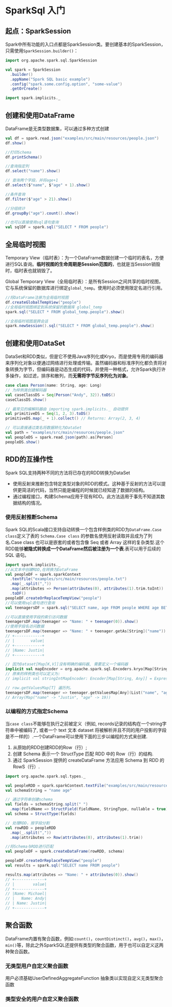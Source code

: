 # SparkSql 入门

## 起点：SparkSession

Spark中所有功能的入口点都是SparkSession类。要创建基本的SparkSession，只需使用`SparkSession.builder()`：

``` scala
import org.apache.spark.sql.SparkSession

val spark = SparkSession
  .builder()
  .appName("Spark SQL basic example")
  .config("spark.some.config.option", "some-value")
  .getOrCreate()

import spark.implicits._
```

## 创建和使用DataFrame

DataFrame是无类型数据集，可以通过多种方式创建

``` scala
val df = spark.read.json("examples/src/main/resources/people.json")
df.show()

//打印Schema
df.printSchema()

//查询指定列
df.select("name").show()

// 查询两个字段，并将age+1
df.select($"name", $"age" + 1).show()

//条件查询
df.filter($"age" > 21).show()

//分组统计
df.groupBy("age").count().show()

//也可以直接使用sql语句查询
val sqlDF = spark.sql("SELECT * FROM people")
```

## 全局临时视图

Temporary View（临时表）：为一个DataFrame数据创建一个临时的表名，方便进行SQL查询。**临时视图的生命周期是Session范围的**，也就是当Session销毁时，临时表也就销毁了。

Global Temporary View（全局临时表）：是所有Session之间共享的临时视图，它与系统保留的数据库进行绑定`global_temp`。使用时必须使用限定名进行引用。

``` scala
//将DataFrame注册为全局临时视图
df.createGlobalTempView("people")
//全局临时视图绑定到系统保留的数据库 global_temp
spark.sql("SELECT * FROM global_temp.people").show()

//全局临时视图是跨会话
spark.newSession().sql("SELECT * FROM global_temp.people").show()
```

## 创建和使用DataSet

DataSet和RDD类似，但是它不使用Java序列化或Kryo，而是使用专用的编码器来序列化对象以便通过网络进行处理或传输。虽然编码器和标准序列化都负责将对象转换为字节，但编码器是动态生成的代码，并使用一种格式，允许Spark执行许多操作，如过滤，排序和散列，而**无需将字节反序列化为对象**。

``` scala
case class Person(name: String, age: Long)
// 为样例类创建解码器
val caseClassDS = Seq(Person("Andy", 32)).toDS()
caseClassDS.show()

// 最常见的编解码器由 importing spark.implicits._ 自动提供
val primitiveDS = Seq(1, 2, 3).toDS()
primitiveDS.map(_ + 1).collect() // Returns: Array(2, 3, 4)

// 可以直接通过类名将数据转化为DataSet
val path = "examples/src/main/resources/people.json"
val peopleDS = spark.read.json(path).as[Person]
peopleDS.show()
```
## RDD的互操作性

Spark SQL支持两种不同的方法将已存在的RDD转换为DataSet

- 使用反射来推断包含特定类型对象的RDD的模式。这种基于反射的方法可以提供更简洁的代码，当然只能是编程的时候就已经知道了数据的结构。
- 通过编程接口，构建Schema应用于现有RDD。此方法适用于事先不知道其数据结构的情况。

### 使用反射推断Schema
Spark SQL的Scala接口支持自动转换一个包含样例类的RDD为`DataFrame.Case class`定义了表的 `Schema.Case class` 的参数名使用反射读取并且成为了列名.Case class 也可以是嵌套的或者包含像 Seq 或者 Array 这样的复杂类型.这个RDD能够**被隐式转换成一个DataFrame然后被注册为一个表**.表可以用于后续的 SQL 语句。
```scala
import spark.implicits._
//从文本中创建RDD,在转换为DataFrame
val peopleDF = spark.sparkContext
  .textFile("examples/src/main/resources/people.txt")
  .map(_.split(","))
  .map(attributes => Person(attributes(0), attributes(1).trim.toInt))
  .toDF()
peopleDF.createOrReplaceTempView("people")
//可以使用sql语句进行查询
val teenagersDF = spark.sql("SELECT name, age FROM people WHERE age BETWEEN 13 AND 19")

//可以直接使用字段的索引访问数据
teenagersDF.map(teenager => "Name: " + teenager(0)).show()
//使用字段名访问数据
teenagersDF.map(teenager => "Name: " + teenager.getAs[String]("name")).show()
// +------------+
// |       value|
// +------------+
// |Name: Justin|
// +------------+

// 因为Dataset[Map[K,V]]没有明确的编码器, 需要定义一个编码器
implicit val mapEncoder = org.apache.spark.sql.Encoders.kryo[Map[String, Any]]
// 原来的样例类也可以定义为:
// implicit val stringIntMapEncoder: Encoder[Map[String, Any]] = ExpressionEncoder()

// row.getValuesMap[T] 遍历列。
teenagersDF.map(teenager => teenager.getValuesMap[Any](List("name", "age"))).collect()
// Array(Map("name" -> "Justin", "age" -> 19))
```
### 以编程的方式指定Schema
当`case class`不能够在执行之前被定义（例如, records记录的结构在一个string字符串中被编码了, 或者一个 text 文本 dataset 将被解析并且不同的用户投影的字段是不一样的）.一个DataFrame可以使用下面的三步以编程的方式来创建.
1. 从原始的RDD创建RDD的Row（行）;
2. 创建 Schema 表示一个 StructType 匹配 RDD 中的 Row（行）的结构.
3. 通过 SparkSession 提供的 createDataFrame 方法应用 Schema 到 RDD 的 RowS（行）.

```scala
import org.apache.spark.sql.types._

val peopleRDD = spark.sparkContext.textFile("examples/src/main/resources/people.txt")
val schemaString = "name age"

// 通过字符串创建schema
val fields = schemaString.split(" ")
  .map(fieldName => StructField(fieldName, StringType, nullable = true))
val schema = StructType(fields)

// 处理RDD，按字段分割
val rowRDD = peopleRDD
  .map(_.split(","))
  .map(attributes => Row(attributes(0), attributes(1).trim))

//将Schema与RDD进行匹配
val peopleDF = spark.createDataFrame(rowRDD, schema)

peopleDF.createOrReplaceTempView("people")
val results = spark.sql("SELECT name FROM people")

results.map(attributes => "Name: " + attributes(0)).show()
// +-------------+
// |        value|
// +-------------+
// |Name: Michael|
// |   Name: Andy|
// | Name: Justin|
// +-------------+
```
## 聚合函数
DataFrame内置有聚合函数，例如:`count()`，`countDistinct()`，`avg()`，`max()`，`min()`等，除此之外SparkSQL还提供有类型的聚合函数，用于也可以自定义这两种聚合函数。

### 无类型用户自定义聚合函数
用户必须基础UserDefinedAggregateFunction 抽象类以实现自定义无类型聚合函数
### 类型安全的用户自定义聚合函数

